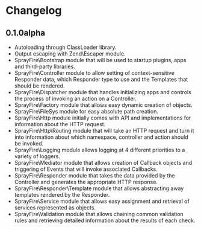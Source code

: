 # Changelog

## 0.1.0alpha

- Autoloading through ClassLoader library.
- Output escaping with Zend\Escaper module.
- SprayFire\Bootstrap module that will be used to startup plugins, apps and third-party libraries.
- SprayFire\Controller module to allow setting of context-sensitive Responder data, which Responder type to use and the Templates that should be rendered.
- SprayFire\Dispatcher module that handles initializing apps and controls the process of invoking an action on a Controller.
- SprayFire\Factory module that allows easy dynamic creation of objects.
- SprayFire\FileSys module for easy absolute path creation.
- SprayFire\Http module initially comes with API and implementations for information about the HTTP request.
- SprayFire\Http\Routing module that will take an HTTP request and turn it into information about which namespace, controller and action should be invoked.
- SprayFire\Logging module allows logging at 4 different priorities to a variety of loggers.
- SprayFire\Mediator module that allows creation of Callback objects and triggering of Events that will invoke associated Callbacks.
- SprayFire\Responder module that takes the data provided by the Controller and generates the appropriate HTTP response.
- SprayFire\Responder\Template module that allows abstracting away templates rendered by the Responder.
- SprayFire\Service module that allows easy assignment and retrieval of services represented as objects.
- SprayFire\Validation module that allows chaining common validation rules and retrieving detailed information about the results of each check.
